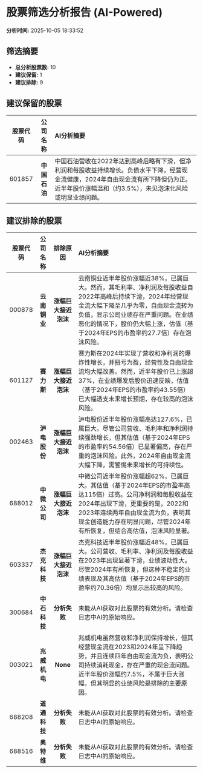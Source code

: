 # 股票筛选分析报告 (AI-Powered)

**分析时间:** 2025-10-05 18:33:52

## 筛选摘要

- **总分析股票数:** 10
- **建议保留:** 1
- **建议排除:** 9

## 建议保留的股票

| 股票代码 | 公司名称 | AI分析摘要 |
|:---:|:---:|:---|
| 601857 | **中国石油** | 中国石油营收在2022年达到高峰后略有下滑，但净利润和每股收益持续增长。负债水平下降，经营现金流健康，2024年自由现金流有所下降但仍为正。近半年股价涨幅温和（约3.5%），未见泡沫化风险或明显业绩问题。 |

## 建议排除的股票

| 股票代码 | 公司名称 | 排除原因 | AI分析摘要 |
|:---:|:---:|:---:|:---|
| 000878 | **云南铜业** | **涨幅巨大接近泡沫** | 云南铜业近半年股价涨幅近38%，已属巨大。然而，其毛利率、净利润及每股收益自2022年高峰后持续下滑，2024年经营现金流大幅下降至几乎为零，自由现金流转为负值，显示公司业绩存在严重问题。在业绩恶化的情况下，股价仍大幅上涨，估值（基于2024年EPS的市盈率约27.7倍）存在泡沫风险。 |
| 601127 | **赛力斯** | **涨幅巨大接近泡沫** | 赛力斯在2024年实现了营收和净利润的爆炸性增长，并扭亏为盈，经营性及自由现金流均大幅改善。然而，近半年股价已上涨超37%，在业绩爆发后股价迅速反映，估值（基于2024年EPS的市盈率约43.55倍）已大幅透支未来增长预期，存在较高的泡沫风险。 |
| 002463 | **沪电股份** | **涨幅巨大接近泡沫** | 沪电股份近半年股价涨幅高达127.6%，已属巨大。尽管公司营收、毛利率和净利润持续强劲增长，但其估值（基于2024年EPS的市盈率约54.56倍）已显著偏高，存在严重的泡沫风险。此外，2024年自由现金流大幅下降，需警惕未来增长的可持续性。 |
| 688012 | **中微公司** | **涨幅巨大接近泡沫** | 中微公司近半年股价涨幅超62%，已属巨大。其估值（基于2024年EPS的市盈率高达115倍）过高。公司净利润和每股收益在2024年出现下滑，更重要的是，2022和2023年连续两年自由现金流为负，表明其现金创造能力存在明显问题，尽管2024年有所恢复，但结合高估值，泡沫风险显著。 |
| 603337 | **杰克科技** | **涨幅巨大接近泡沫** | 杰克科技近半年股价涨幅近48%，已属巨大。公司营收、毛利率、净利润及每股收益在2023年出现显著下滑，业绩波动性大。尽管2024年有所恢复，但这种不稳定的业绩表现及其高估值（基于2024年EPS的市盈率约70.36倍）均显示出较高的风险。 |
| 300684 | **中石科技** | **分析失败** | 未能从AI获取对此股票的有效分析。请检查日志中AI的原始响应。 |
| 003021 | **兆威机电** | **None** | 兆威机电虽然营收和净利润保持增长，但其经营现金流在2023和2024年呈下降趋势，并且连续四年自由现金流为负，表明公司持续消耗现金，存在严重的现金流问题。近半年股价涨幅约7.5%，不属于巨大涨幅，但其明显的业绩风险是排除的主要原因。 |
| 688208 | **道通科技** | **分析失败** | 未能从AI获取对此股票的有效分析。请检查日志中AI的原始响应。 |
| 688516 | **奥特维** | **分析失败** | 未能从AI获取对此股票的有效分析。请检查日志中AI的原始响应。 |
